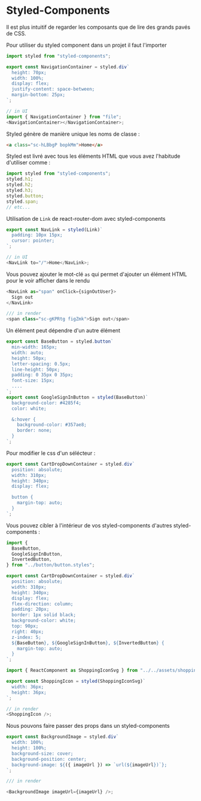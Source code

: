 # Styled-Components

Il est plus intuitif de regarder les composants que de lire des grands pavés de CSS.

Pour utiliser du styled component dans un projet il faut l'importer

```js
import styled from "styled-components";

export const NavigationContainer = styled.div`
  height: 70px;
  width: 100%;
  display: flex;
  justify-content: space-between;
  margin-bottom: 25px;
`;

// in UI
import { NavigationContainer } from "file";
<NavigationContainer></NavigationContainer>;
```

Styled génère de manière unique les noms de classe :

```HTML
<a class="sc-hLBbgP bopkMm">Home</a>
```

Styled est livré avec tous les éléments HTML que vous avez l'habitude d'utiliser comme :

```js
import styled from "styled-components";
styled.h1;
styled.h2;
styled.h3;
styled.button;
styled.span;
// etc...
```

Utilisation de `Link` de react-router-dom avec styled-components

```js
export const NavLink = styled(Link)`
  padding: 10px 15px;
  cursor: pointer;
`;

// in UI
<NavLink to="/">Home</NavLink>;
```

Vous pouvez ajouter le mot-clé `as` qui permet d'ajouter un élément HTML pour le voir afficher dans le rendu

```js
<NavLink as="span" onClick={signOutUser}>
  Sign out
</NavLink>

/// in render
<span class="sc-gKPRtg figZmk">Sign out</span>
```

Un élément peut dépendre d'un autre élément

```js
export const BaseButton = styled.button`
  min-width: 165px;
  width: auto;
  height: 50px;
  letter-spacing: 0.5px;
  line-height: 50px;
  padding: 0 35px 0 35px;
  font-size: 15px;
  ....
`;
export const GoogleSignInButton = styled(BaseButton)`
  background-color: #4285f4;
  color: white;

  &:hover {
    background-color: #357ae8;
    border: none;
  }
`;
```

Pour modifier le css d'un sélécteur :

```js
export const CartDropDownContainer = styled.div`
  position: absolute;
  width: 310px;
  height: 340px;
  display: flex;

  button {
    margin-top: auto;
  }
`;
```

Vous pouvez cibler à l'intérieur de vos styled-components d'autres styled-components :

```js
import {
  BaseButton,
  GoogleSignInButton,
  InvertedButton,
} from "../button/button.styles";

export const CartDropDownContainer = styled.div`
  position: absolute;
  width: 310px;
  height: 340px;
  display: flex;
  flex-direction: column;
  padding: 20px;
  border: 1px solid black;
  background-color: white;
  top: 90px;
  right: 40px;
  z-index: 5;
  ${BaseButton}, ${GoogleSignInButton}, ${InvertedButton} {
    margin-top: auto;
  }
`;
```

```js
import { ReactComponent as ShoppingIconSvg } from "../../assets/shopping-bag.svg";

export const ShoppingIcon = styled(ShoppingIconSvg)`
  width: 36px;
  height: 36px;
`;

// in render
<ShoppingIcon />;
```

Nous pouvons faire passer des props dans un styled-components

```js
export const BackgroundImage = styled.div`
  width: 100%;
  height: 100%;
  background-size: cover;
  background-position: center;
  background-image: ${({ imageUrl }) => `url(${imageUrl})`};
`;

/// in render

<BackgroundImage imageUrl={imageUrl} />;
```
